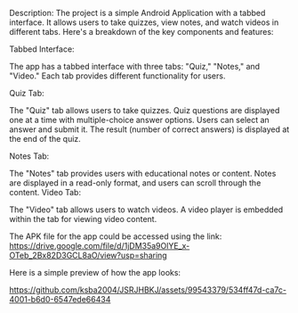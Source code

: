 Description:
The project is a simple Android Application with a tabbed interface. It allows users to take quizzes, view notes, and watch videos in different tabs. Here's a breakdown of the key components and features:

Tabbed Interface:

The app has a tabbed interface with three tabs: "Quiz," "Notes," and "Video."
Each tab provides different functionality for users.

Quiz Tab:

The "Quiz" tab allows users to take quizzes.
Quiz questions are displayed one at a time with multiple-choice answer options.
Users can select an answer and submit it.
The result (number of correct answers) is displayed at the end of the quiz.

Notes Tab:

The "Notes" tab provides users with educational notes or content.
Notes are displayed in a read-only format, and users can scroll through the content.
Video Tab:

The "Video" tab allows users to watch videos.
A video player is embedded within the tab for viewing video content.

The APK file for the app could be accessed using the link:
https://drive.google.com/file/d/1jDM35a9OlYE_x-OTeb_2Bx82D3GCL8aO/view?usp=sharing

Here is a simple preview of how the app looks:

https://github.com/ksba2004/JSRJHBKJ/assets/99543379/534ff47d-ca7c-4001-b6d0-6547ede66434

